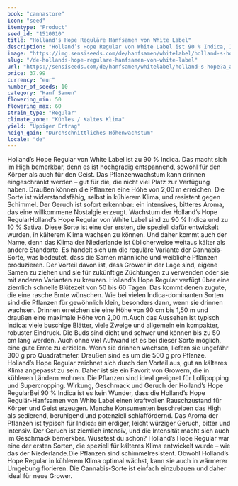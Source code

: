 ```yaml
---
book: "cannastore"
icon: "seed"
itemtype: "Product"
seed_id: "1510010"
title: "Holland's Hope Reguläre Hanfsamen von White Label"
description: "Holland’s Hope Regular von White Label ist 90 % Indica, 10 % Sativa. Verfügt über klassisch bitteren Geruch und Geschmack und sorgt für sanften Rauschzustand."
image: "https://img.sensiseeds.com/de/hanfsamen/whitelabel/holland-s-hope-image.png"
slug: "/de-hollands-hope-regulare-hanfsamen-von-white-label"
url: "https://sensiseeds.com/de/hanfsamen/whitelabel/holland-s-hope?a_aid=cannastore"
price: 37.99
currency: "eur"
number_of_seeds: 10
category: "Hanf Samen"
flowering_min: 50
flowering_max: 60
strain_type: "Regular"
climate_zone: "Kühles / Kaltes Klima"
yield: "Üppiger Ertrag"
heigh_gain: "Durchschnittliches Höhenwachstum"
locale: "de"
---
```

Holland’s Hope Regular von White Label ist zu 90 % Indica. Das macht sich im High bemerkbar, denn es ist hochgradig entspannend, sowohl für den Körper als auch für den Geist. Das Pflanzenwachstum kann drinnen eingeschränkt werden – gut für die, die nicht viel Platz zur Verfügung haben. Draußen können die Pflanzen eine Höhe von 2,00 m erreichen. Die Sorte ist widerstandsfähig, selbst in kühlerem Klima, und resistent gegen Schimmel. Der Geruch ist sofort erkennbar: ein intensives, bitteres Aroma, das eine willkommene Nostalgie erzeugt. Wachstum der Holland’s Hope RegularHolland’s Hope Regular von White Label sind zu 90 % Indica und zu 10 % Sativa. Diese Sorte ist eine der ersten, die speziell dafür entwickelt wurden, in kälterem Klima wachsen zu können. Und daher kommt auch der Name, denn das Klima der Niederlande ist üblicherweise weitaus kälter als andere Standorte. Es handelt sich um die reguläre Variante der Cannabis-Sorte, was bedeutet, dass die Samen männliche und weibliche Pflanzen produzieren. Der Vorteil davon ist, dass Grower in der Lage sind, eigene Samen zu ziehen und sie für zukünftige Züchtungen zu verwenden oder sie mit anderen Varianten zu kreuzen. Holland’s Hope Regular verfügt über eine ziemlich schnelle Blütezeit von 50 bis 60 Tagen. Das kommt denen zugute, die eine rasche Ernte wünschen. Wie bei vielen Indica-dominanten Sorten sind die Pflanzen für gewöhnlich klein, besonders dann, wenn sie drinnen wachsen. Drinnen erreichen sie eine Höhe von 90 cm bis 1,50 m und draußen eine maximale Höhe von 2,00 m.Auch das Aussehen ist typisch Indica: viele buschige Blätter, viele Zweige und allgemein ein kompakter, robuster Eindruck. Die Buds sind dicht und schwer und können bis zu 50 cm lang werden. Auch ohne viel Aufwand ist es bei dieser Sorte möglich, eine gute Ernte zu erzielen. Wenn sie drinnen wachsen, liefern sie ungefähr 300 g pro Quadratmeter. Draußen sind es um die 500 g pro Pflanze. Holland’s Hope Regular zeichnet sich durch den Vorteil aus, gut an kälteres Klima angepasst zu sein. Daher ist sie ein Favorit von Growern, die in kühleren Ländern wohnen. Die Pflanzen sind ideal geeignet für Lollipopping und Supercropping. Wirkung, Geschmack und Geruch der Holland’s Hope RegularBei 90 % Indica ist es kein Wunder, dass die Holland’s Hope Regulär-Hanfsamen von White Label einen kraftvollen Rauschzustand für Körper und Geist erzeugen. Manche Konsumenten beschreiben das High als sedierend, beruhigend und potenziell schlaffördernd. Das Aroma der Pflanzen ist typisch für Indica: ein erdiger, leicht würziger Geruch, bitter und intensiv. Der Geruch ist ziemlich intensiv, und die Intensität macht sich auch im Geschmack bemerkbar. Wusstest du schon? Holland’s Hope Regular war eine der ersten Sorten, die speziell für kälteres Klima entwickelt wurde – wie das der Niederlande.Die Pflanzen sind schimmelresistent. Obwohl Holland’s Hope Regular in kühlerem Klima optimal wächst, kann sie auch in wärmerer Umgebung florieren. Die Cannabis-Sorte ist einfach einzubauen und daher ideal für neue Grower.
